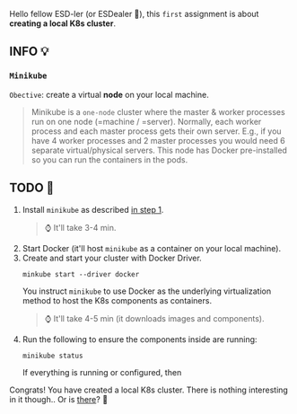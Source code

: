 Hello fellow ESD-ler (or ESDealer 👀), this `first` assignment is about **creating a local K8s cluster**.

## INFO 💡
### `Minikube`
`Obective`: create a virtual **node** on your local machine.

>Minikube is a `one-node` cluster where the master & worker processes run on one node (=machine / =server). Normally, each worker process and each master process gets their own server. E.g., if you have 4 worker processes and 2 master processes you would need 6 separate virtual/physical servers. 
This node has Docker pre-installed so you can run the containers in the pods.


## TODO 🎅
1. Install `minikube` as described [in step 1](https://minikube.sigs.k8s.io/docs/start/?arch=%2Flinux%2Fx86-64%2Fstable%2Fbinary+download).
    > ⌚ It'll take 3-4 min.
2. Start Docker (it'll host `minikube` as a container on your local machine).
3. Create and start your cluster with Docker Driver.
    ```
    minkube start --driver docker
    ```
    You instruct `minikube` to use Docker as the underlying virtualization method to host the K8s components as containers.
    > ⌚ It'll take 4-5 min (it downloads images and components).
4. Run the following to ensure the components inside are running:
    ```
    minikube status
    ```
    If everything is running or configured, then

Congrats! You have created a local K8s cluster. There is nothing interesting in it though.. Or is [there](https://github.com/zezl7/esd-2024-kubernetes/tree/main/workshop/2_Interact_with_Cluster)? 👤
